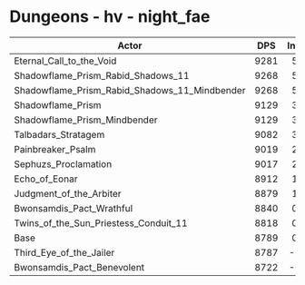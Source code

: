 # Dungeons - hv - night_fae
| Actor | DPS | Increase |
|---|:---:|:---:|
|Eternal_Call_to_the_Void|9281|5.60%|
|Shadowflame_Prism_Rabid_Shadows_11|9268|5.45%|
|Shadowflame_Prism_Rabid_Shadows_11_Mindbender|9268|5.45%|
|Shadowflame_Prism|9129|3.87%|
|Shadowflame_Prism_Mindbender|9129|3.87%|
|Talbadars_Stratagem|9082|3.33%|
|Painbreaker_Psalm|9019|2.62%|
|Sephuzs_Proclamation|9017|2.59%|
|Echo_of_Eonar|8912|1.40%|
|Judgment_of_the_Arbiter|8879|1.02%|
|Bwonsamdis_Pact_Wrathful|8840|0.58%|
|Twins_of_the_Sun_Priestess_Conduit_11|8818|0.33%|
|Base|8789|0.00%|
|Third_Eye_of_the_Jailer|8787|-0.02%|
|Bwonsamdis_Pact_Benevolent|8722|-0.76%|
